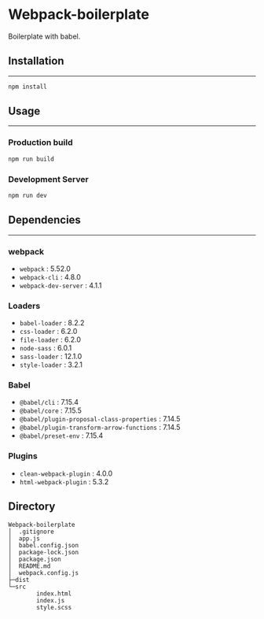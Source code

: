 # Webpack-boilerplate
 Boilerplate with babel.

## Installation

------
```bash
npm install
```

## Usage

------
### Production build
```bash
npm run build
```
### Development Server
```bash
npm run dev
```
## Dependencies

------
### webpack
- `webpack` : 5.52.0 
- `webpack-cli` : 4.8.0
- `webpack-dev-server` : 4.1.1
### Loaders
- `babel-loader` : 8.2.2
- `css-loader` : 6.2.0
- `file-loader` : 6.2.0
- `node-sass` : 6.0.1
- `sass-loader` : 12.1.0
- `style-loader` : 3.2.1
### Babel
- `@babel/cli` : 7.15.4
- `@babel/core` : 7.15.5
- `@babel/plugin-proposal-class-properties` : 7.14.5
- `@babel/plugin-transform-arrow-functions` : 7.14.5
- `@babel/preset-env` : 7.15.4
### Plugins
- `clean-webpack-plugin` : 4.0.0
- `html-webpack-plugin` : 5.3.2

## Directory
```
Webpack-boilerplate
│  .gitignore
│  app.js
│  babel.config.json
│  package-lock.json
│  package.json
│  README.md
│  webpack.config.js
├─dist
└─src
        index.html
        index.js
        style.scss
```